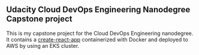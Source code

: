 ## Udacity Cloud DevOps Engineering Nanodegree Capstone project

This is my capstone project for the Cloud DevOps Engineering nanodegree. It contains a [create-react-app](https://github.com/facebook/create-react-app) containerized with Docker and deployed to AWS by using an EKS cluster. 



